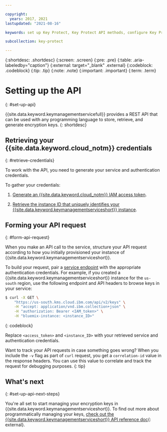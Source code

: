 ```yaml
---

copyright:
  years: 2017, 2021
lastupdated: "2021-08-16"

keywords: set up Key Protect, Key Protect API methods, configure Key Protect 

subcollection: key-protect

---
```


{:shortdesc: .shortdesc}
{:screen: .screen}
{:pre: .pre}
{:table: .aria-labeledby="caption"}
{:external: target="_blank" .external}
{:codeblock: .codeblock}
{:tip: .tip}
{:note: .note}
{:important: .important}
{:term: .term}

# Setting up the API
{: #set-up-api}

{{site.data.keyword.keymanagementservicefull}} provides a REST API that can be
used with any programming language to store, retrieve, and generate encryption
keys.
{: shortdesc}

## Retrieving your {{site.data.keyword.cloud_notm}} credentials
{: #retrieve-credentials}

To work with the API, you need to generate your service and authentication
credentials.

To gather your credentials:

1. [Generate an {{site.data.keyword.cloud_notm}} IAM access token](/docs/key-protect?topic=key-protect-retrieve-access-token).

2. [Retrieve the instance ID that uniquely identifies your {{site.data.keyword.keymanagementserviceshort}} instance](/docs/key-protect?topic=key-protect-retrieve-instance-ID).

## Forming your API request
{: #form-api-request}

When you make an API call to the service, structure your API request according
to how you initially provisioned your instance of
    {{site.data.keyword.keymanagementserviceshort}}.

To build your request, pair a
[service endpoint](/docs/key-protect?topic=key-protect-regions#service-endpoints)
with the appropriate authentication credentials. For example, if you created a
{{site.data.keyword.keymanagementserviceshort}} instance for the `us-south`
region, use the following endpoint and API headers to browse keys in your
service:

```sh
$ curl -X GET \
    "https://us-south.kms.cloud.ibm.com/api/v2/keys" \
    -H "accept: application/vnd.ibm.collection+json" \
    -H "authorization: Bearer <IAM_token>" \
    -H "bluemix-instance: <instance_ID>"
```
{: codeblock}

Replace `<access_token>` and `<instance_ID>` with your retrieved service and
authentication credentials.

Want to track your API requests in case something goes wrong? When you include
the `-v` flag as part of `curl` request, you get a `correlation-id` value in the
response headers. You can use this value to correlate and track the request for
debugging purposes.
{: tip}

## What's next
{: #set-up-api-next-steps}

You're all set to start managing your encryption keys in
{{site.data.keyword.keymanagementserviceshort}}. To find out more about
programmatically managing your keys,
[check out the {{site.data.keyword.keymanagementserviceshort}} API reference doc](/apidocs/key-protect){: external}.


